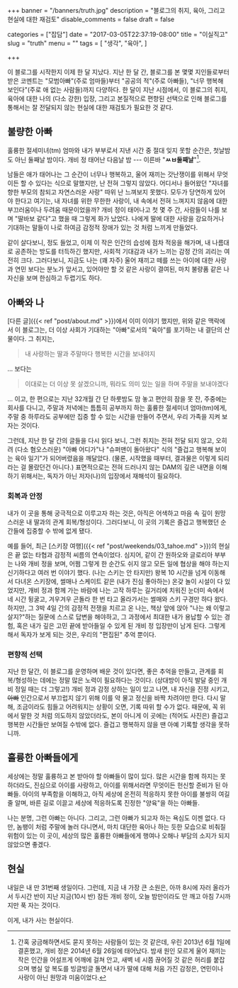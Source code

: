 +++
banner = "/banners/truth.jpg"
description = "블로그의 취지, 육아, 그리고 현실에 대한 재검토"
disable_comments = false
draft = false

categories = ["잡담"]
date = "2017-03-05T22:37:19-08:00"
title = "이실직고"
slug = "truth"
menu = ""
tags = [
    "생각",
    "육아",
]

+++

이 블로그를 시작한지 이제 한 달 지났다. 지난 한 달 간, 블로그를 본 몇몇
지인들로부터 받은 코멘트는 "모범아빠"(주로 엄마들)부터 "공공의 적"(주로
아빠들), "너무 행복해 보인다"(주로 애 없는 사람들)까지 다양하다.
한 달이 지난 시점에서, 이 블로그의 취지, 육아에 대한 나의 (다소 강한) 입장,
그리고 본질적으로 편향된 선택으로 인해 블로그를 통해서는 잘 전달되지 않는
현실에 대한 재검토가 필요한 것 같다.

## 불량한 아빠

훌륭한 절세미녀(tm) 엄마와 내가 부부로서 지낸 시간 중 절대 잊지 못할 순간은,
첫날밤도 아닌 둘째날 밤이다. 개비 정 태어난 다음날 밤 ---
이른바 "**ㅆㅂ둘째날**"[^date_check].
[^date_check]: 간혹 궁금해하면서도 묻지 못하는 사람들이 있는 것 같은데, 우린 2013년 6월 1일에 결혼했고, 개비 정은 2014년 6월 26일에 태어났다.
밤새 원인 모르게 울어 재끼는 작은 인간을 어설프게 어깨에 걸쳐 안고, 새벽 네
시쯤 끊어질 것 같은 허리를 붙잡으며 병실 앞 복도를 빙글빙글 돌면서 내가 딸에
대해 처음 가진 감정은, 연민이나 사랑이 아닌 원망과 미움이었다.

남들은 애가 태어나는 그 순간이 너무나 행복하고, 울어 재끼는 갓난쟁이를 위해서
무엇이든 할 수 있다는 식으로 말했지만, 난 전혀 그렇지 않았다.
어디서나 들어왔던 "자녀를 향한 부모의 참되고 자연스러운 사랑" 따위 난 느껴보지
못했다.
모두가 당연하게 있어야 한다고 여기는, 내 자녀를 위한 무한한 사랑이, 내 속에서
전혀 느껴지지 않음에 대한 부끄러움이나 두려움 때문이었을까?
개비 정이 태어나고 첫 몇 주 간, 사람들이 나를 보며 "딸바보 같다"고 했을 때
그렇게 화가 났었다.
나에게 딸에 대한 사랑을 강요하거나 기대하는 말들이 나로 하여금 감정적 장애가
있는 것 처럼 느끼게 만들었다.

같이 살다보니, 정도 들었고, 이제 이 작은 인간의 습성에 점차 적응을 해가며,
내 나름대로 공존하는 방도를 터득하긴 했지만, 사회적 기대감과 내가 느끼는 감정
간의 괴리는 여전히 크다.
그러다보니, 지금도 나는 (꽤 자주) 울어 재끼고 떼를 쓰는 아이에 대한 사랑과 연민
보다는 분노가 앞서고, 있어야만 할 것 같은 사랑이 결여된, 마치 불량품 같은 나
자신을 보며 한심하고 두렵기도 하다.

## 아빠와 나

[다른 글]({{< ref "post/about.md" >}})에서 이미 이야기 했지만, 위와 같은
맥락에서 이 블로그는, 더 이상 사회가 기대하는 "아빠"로서의 "육아"를 포기하는
내 결단의 산물이다. 그 취지는,

> 내 사랑하는 딸과 주말마다 행복한 시간을 보내야지

… 보다는

> 이대로는 더 이상 못 살겠으니까, 뭐라도 의미 있는 일을 하며 주말을 보내야겠다

… 이고, 한 편으로는 지난 32개월 간 단 하룻밤도 맘 놓고 편안히 잠을 못 잔,
주중에는 회사를 다니고, 주말과 저녁에는 틈틈히 공부까지 하는 훌륭한 절세미녀
엄마(tm)에게, 주말 중 하루라도 공부에만 집중 할 수 있는 시간을 만들어 주면서,
우리 가족을 지켜 보자는 것이다.

그런데, 지난 한 달 간의 글들을 다시 읽다 보니, 그런 취지는 전혀 전달 되지 않고,
오히려 (다소 혐오스러운) "아빠 어디가"나 "슈퍼맨이 돌아왔다" 식의 "즐겁고
행복해 보이는 육아 일기"가 되어버렸음을 깨달았다. (물론, 시작했을 때부터,
결과물은 이렇게 되리라는 걸 몰랐던건 아니다.)
표면적으로는 전혀 드러나지 않는 DAM의 깊은 내면을 이해하기 위해서는, 독자가
아닌 저자(나)의 입장에서 재해석이 필요하다.

### 회복과 안정

내가 이 곳을 통해 궁극적으로 이루고자 하는 것은, 아직은 어색하고 마음 속 깊이
원망스러운 내 딸과의 관계 회복/형성이다.
그러다보니, 이 곳의 기록은 즐겁고 행복했던 순간들에 집중할 수 밖에 없게 됐다.

예를 들어, 최근 [스키장 여행]({{< ref "post/weekends/03_tahoe.md" >}})의 현실은
끝 없는 타협과 감정적 씨름의 연속이었다. 심지어, 같이 간 원하오와 글로리아
부부는 나와 개비 정을 보며, 어쩜 그렇게 한 순간도 쉬지 않고 모든 일에 협상을
해야 하는지 신기하다고 여러 번 이야기 했다. (나는 스키는 안 타지만) 왕복 10
시간을 넘게 이동해서 다녀온 스키장에, 썰매나 스케이트 같은 (내가 진심 좋아하는)
온갖 놀이 시설이 다 있었지만, 개비 정과 함께 가는 바람에 나는 고작 하루는
길거리에 치워진 눈더미 속에서 네 시간 뒹굴고, 겨우겨우 곤돌라 한 번 타고
올라가서는 썰매와 스키 구경만 하다 왔다.
하지만, 그 3박 4일 간의 감정적
전쟁을 치르고 온 나는, 책상 앞에 앉아 "나는 왜 이렇고 살지?"하는 질문에 스스로
답변을 해야하고, 그 과정에서 최대한 내가 용납할 수 있는 경험, 혹은 내가 깊은
고민 끝에 받아들일 수 있게 된 개비 정 입장만이 남게 된다.
그렇게 해서 독자가 보게 되는 것은, 우리의 "편집된" 추억 뿐이다.

### 편향적 선택

지난 한 달간, 이 블로그를 운영하며 배운 것이 있다면, 좋은 추억을 만들고, 관계를
회복/형성하는 데에는 정말 많은 노력이 필요하다는 것이다.
(상대방이 아직 발달 중인 개비 정일 때는 더 그렇고!)
개비 정과 감정 상하는 일이 있고 나면, 내 자신을 진정 시키고, ~~아빠~~ 인간으로서
부끄럽지 않기 위해 이를 악 물고 정신을 바짝 차려야만 한다.
다시 말해, 조금이라도 힘들고 어려워지는 상황이 오면, 기록 따위 할 수가 없다.
때문에, 꼭 위에서 말한 것 처럼 의도하지 않았더라도, 본이 아니게 이 곳에는
(적어도 사진은) 즐겁고 행복한 시간들만 보여질 수밖에 없다. 즐겁고 행복하지 않을
땐 아예 기록할 생각을 못하니까.

## 훌륭한 아빠들에게

세상에는 정말 훌륭하고 본 받아야 할 아빠들이 많이 있다.
많은 시간을 함께 하지는 못하더라도, 진심으로 아이를 사랑하고, 아이를 위해서라면
무엇이든 헌신할 준비가 된 아빠들. 아이의 부족함을 이해하고, 아직 세상에 온전히
적응하지 못한 아이를 불쌍히 여길 줄 알며, 바른 길로 이끌고 세상에 적응하도록
진정한 "양육"을 하는 아빠들.

나는 분명, 그런 아빠는 아니다. 그리고, 그런 아빠가 되고자 하는 욕심도 이젠
없다. 다만, 놈팽이 처럼 주말에 놀러 다니면서, 마치 대단한 육아나 하는 듯한
모습으로 비춰질 위험이 있는 이 곳이, 세상의 많은 훌륭한 아빠들에게 행여나 오해나
부담의 소지가 되지 않았으면 좋겠다.

## 현실

내일은 내 만 31번째 생일이다.
그런데, 지금 내 가장 큰 소원은, 아까 8시에 자러 올라가서 두시간 반이 지난
지금(10시 반) 잠든 개비 정이, 오늘 밤만이라도 안 깨고 아침 7시까지만 푹 자는
것이다.

이게, 내가 사는 현실이다.
